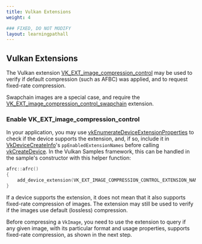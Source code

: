 ```yaml
---
title: Vulkan Extensions
weight: 4

### FIXED, DO NOT MODIFY
layout: learningpathall
---
```


## Vulkan Extensions

The Vulkan extension [VK_EXT_image_compression_control](https://docs.vulkan.org/spec/latest/appendices/extensions.html#VK_EXT_image_compression_control) may be used to verify if default compression (such as AFBC) was applied, and to request fixed-rate compression.

Swapchain images are a special case, and require the [VK_EXT_image_compression_control_swapchain](https://docs.vulkan.org/spec/latest/appendices/extensions.html#VK_EXT_image_compression_control_swapchain) extension.

### Enable VK_EXT_image_compression_control

In your application, you may use [vkEnumerateDeviceExtensionProperties](https://registry.khronos.org/vulkan/specs/1.3-extensions/man/html/vkEnumerateDeviceExtensionProperties.html) to check if the device supports the extension, and, if so, include it in [VkDeviceCreateInfo](https://registry.khronos.org/vulkan/specs/1.3-extensions/man/html/VkDeviceCreateInfo.html)'s `ppEnabledExtensionNames` before calling [vkCreateDevice](https://registry.khronos.org/vulkan/specs/1.3-extensions/man/html/vkCreateDevice.html).
In the Vulkan Samples framework, this can be handled in the sample's constructor with this helper function:

```C
afrc::afrc()
{
	add_device_extension(VK_EXT_IMAGE_COMPRESSION_CONTROL_EXTENSION_NAME);
}
```

If a device supports the extension, it does not mean that it also supports fixed-rate compression of images.
The extension may still be used to verify if the images use default (lossless) compression.

Before compressing a `VkImage`, you need to use the extension to query if any given image, with its particular format and usage properties, supports fixed-rate compression, as shown in the next step.
